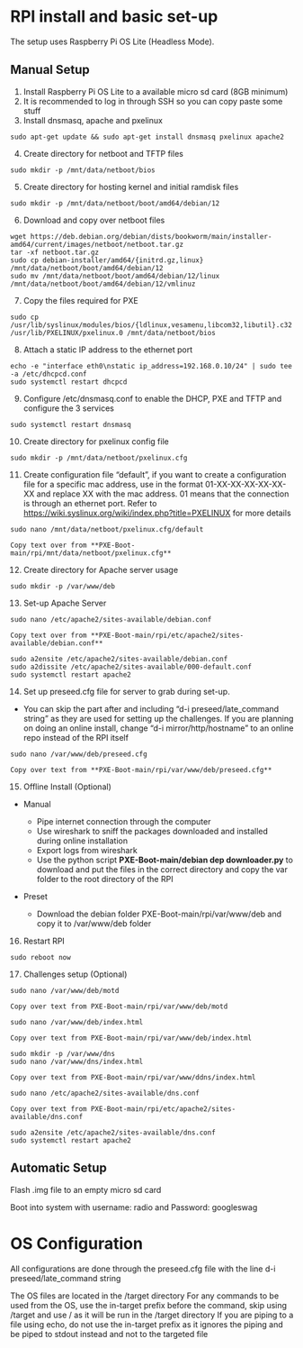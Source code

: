#  RPI install and basic set-up
The setup uses Raspberry Pi OS Lite (Headless Mode). 
## Manual Setup
1. Install Raspberry Pi OS Lite to a available micro sd card (8GB minimum)
2. It is recommended to log in through SSH so you can copy paste some stuff
3. Install dnsmasq, apache and pxelinux
```
sudo apt-get update && sudo apt-get install dnsmasq pxelinux apache2
```
4. Create directory for netboot and TFTP files
```
sudo mkdir -p /mnt/data/netboot/bios
```
5. Create directory for hosting kernel and initial ramdisk files
```
sudo mkdir -p /mnt/data/netboot/boot/amd64/debian/12
```

6. Download and copy over netboot files
```
wget https://deb.debian.org/debian/dists/bookworm/main/installer-amd64/current/images/netboot/netboot.tar.gz
tar -xf netboot.tar.gz 
sudo cp debian-installer/amd64/{initrd.gz,linux} /mnt/data/netboot/boot/amd64/debian/12
sudo mv /mnt/data/netboot/boot/amd64/debian/12/linux /mnt/data/netboot/boot/amd64/debian/12/vmlinuz
```
7. Copy the files required for PXE 
```
sudo cp /usr/lib/syslinux/modules/bios/{ldlinux,vesamenu,libcom32,libutil}.c32  /usr/lib/PXELINUX/pxelinux.0 /mnt/data/netboot/bios
```
8. Attach a static IP address to the ethernet port
```
echo -e "interface eth0\nstatic ip_address=192.168.0.10/24" | sudo tee -a /etc/dhcpcd.conf
sudo systemctl restart dhcpcd
```
9. Configure /etc/dnsmasq.conf to enable the DHCP, PXE and TFTP and configure the 3 services

```echo -e "interface=eth0\nlisten-address=::1,127.0.0.1,192.168.0.10\ndhcp-range=192.168.0.11,192.168.0.255, 12h\nenable-tftp\ntftp-root=/mnt/data/netboot\npxe-service=x86PC,\"PXELINUX (BIOS)\",bios/pxelinux\nlog-queries\nlog-facility=/var/log/dnsmasq.log" | sudo tee -a /etc/dnsmasq.conf
sudo systemctl restart dnsmasq
```
10. Create directory for pxelinux config file
```
sudo mkdir -p /mnt/data/netboot/pxelinux.cfg
```
11. Create configuration file “default”, if you want to create a configuration file for a specific mac address, use in the format 01-XX-XX-XX-XX-XX-XX and replace XX with the mac address. 01 means that the connection is through an ethernet port. Refer to https://wiki.syslinux.org/wiki/index.php?title=PXELINUX for more details
```
sudo nano /mnt/data/netboot/pxelinux.cfg/default
```
    Copy text over from **PXE-Boot-main/rpi/mnt/data/netboot/pxelinux.cfg**

12. Create directory for Apache server usage
```
sudo mkdir -p /var/www/deb
```
13. Set-up Apache Server
```
sudo nano /etc/apache2/sites-available/debian.conf
```
    Copy text over from **PXE-Boot-main/rpi/etc/apache2/sites-available/debian.conf**
```
sudo a2ensite /etc/apache2/sites-available/debian.conf
sudo a2dissite /etc/apache2/sites-available/000-default.conf
sudo systemctl restart apache2
```
14. Set up preseed.cfg file for server to grab during set-up. 

- You can skip the part after and including “d-i preseed/late_command string” as they are used for setting up the challenges. 
If you are planning on doing an online install, change “d-i mirror/http/hostname” to an online repo instead of the RPI itself
```
sudo nano /var/www/deb/preseed.cfg
```
    Copy over text from **PXE-Boot-main/rpi/var/www/deb/preseed.cfg**

15. Offline Install (Optional)
- Manual
    - Pipe internet connection through the computer
    - Use wireshark to sniff the packages downloaded and installed during online installation
    - Export logs from wireshark
    - Use the python script **PXE-Boot-main/debian dep downloader.py** to download and put the files in the correct directory and copy the var folder to the root directory of the RPI

- Preset
    - Download the debian folder PXE-Boot-main/rpi/var/www/deb and copy it to /var/www/deb folder

16. Restart RPI
```
sudo reboot now
```
17.  Challenges setup (Optional)
```
sudo nano /var/www/deb/motd
```
    Copy over text from PXE-Boot-main/rpi/var/www/deb/motd 
```
sudo nano /var/www/deb/index.html
```
    Copy over text from PXE-Boot-main/rpi/var/www/deb/index.html
```
sudo mkdir -p /var/www/dns
sudo nano /var/www/dns/index.html
```
    Copy over text from PXE-Boot-main/rpi/var/www/ddns/index.html 
```
sudo nano /etc/apache2/sites-available/dns.conf
```
    Copy over text from PXE-Boot-main/rpi/etc/apache2/sites-available/dns.conf
```
sudo a2ensite /etc/apache2/sites-available/dns.conf
sudo systemctl restart apache2
```
## Automatic Setup
Flash .img file to an empty micro sd card

Boot into system with username: radio and Password: googleswag

# OS Configuration
All configurations are done through the preseed.cfg file with the line 
d-i preseed/late_command string

The OS files are located in the /target directory
For any commands to be used from the OS, use the in-target prefix before the command, skip using /target and use / as it will be run in the /target directory
If you are piping to a file using echo, do not use the in-target prefix as it ignores the piping and be piped to stdout instead and not to the targeted file
